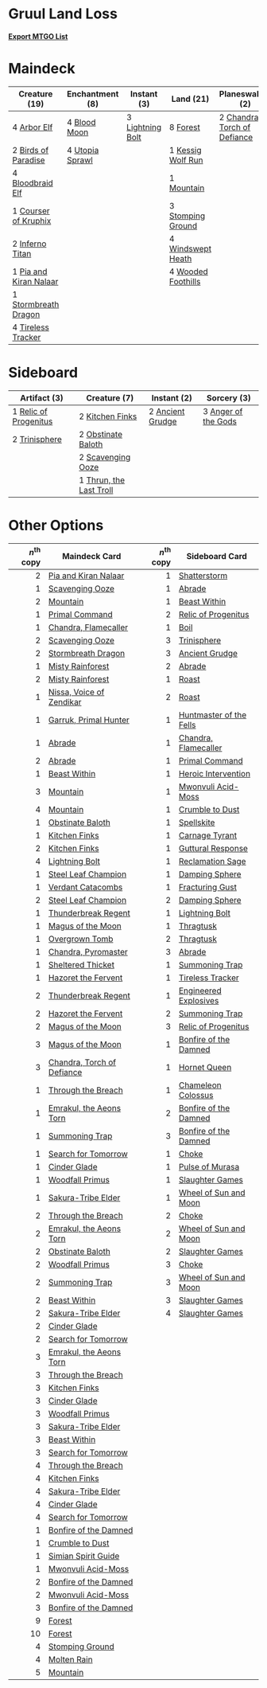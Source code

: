 # Gruul Land Loss

#### [Export MTGO List](../collection/Gruul%20Land%20Loss/Gruul%20Land%20Loss.txt)
# Maindeck

|                                          Creature (19)                                          |                                     Enchantment (8)                                      |                                        Instant (3)                                        |                                          Land (21)                                          |                                           Planeswalker (2)                                            |                                      Sorcery (7)                                       |
|-------------------------------------------------------------------------------------------------|------------------------------------------------------------------------------------------|-------------------------------------------------------------------------------------------|---------------------------------------------------------------------------------------------|-------------------------------------------------------------------------------------------------------|----------------------------------------------------------------------------------------|
|4 [Arbor Elf](http://gatherer.wizards.com/Pages/Card/Details.aspx?multiverseid=442149)           |4 [Blood Moon](http://gatherer.wizards.com/Pages/Card/Details.aspx?multiverseid=370419)   |3 [Lightning Bolt](http://gatherer.wizards.com/Pages/Card/Details.aspx?multiverseid=234704)|8 [Forest](http://gatherer.wizards.com/Pages/Card/Details.aspx?multiverseid=439605)          |2 [Chandra, Torch of Defiance](http://gatherer.wizards.com/Pages/Card/Details.aspx?multiverseid=417683)|3 [Molten Rain](http://gatherer.wizards.com/Pages/Card/Details.aspx?multiverseid=425928)|
|2 [Birds of Paradise](http://gatherer.wizards.com/Pages/Card/Details.aspx?multiverseid=416933)   |4 [Utopia Sprawl](http://gatherer.wizards.com/Pages/Card/Details.aspx?multiverseid=442181)|                                                                                           |1 [Kessig Wolf Run](http://gatherer.wizards.com/Pages/Card/Details.aspx?multiverseid=373323) |                                                                                                       |4 [Stone Rain](http://gatherer.wizards.com/Pages/Card/Details.aspx?multiverseid=10606)  |
|4 [Bloodbraid Elf](http://gatherer.wizards.com/Pages/Card/Details.aspx?multiverseid=423509)      |                                                                                          |                                                                                           |1 [Mountain](http://gatherer.wizards.com/Pages/Card/Details.aspx?multiverseid=439604)        |                                                                                                       |                                                                                        |
|1 [Courser of Kruphix](http://gatherer.wizards.com/Pages/Card/Details.aspx?multiverseid=442153)  |                                                                                          |                                                                                           |3 [Stomping Ground](http://gatherer.wizards.com/Pages/Card/Details.aspx?multiverseid=405110) |                                                                                                       |                                                                                        |
|2 [Inferno Titan](http://gatherer.wizards.com/Pages/Card/Details.aspx?multiverseid=446845)       |                                                                                          |                                                                                           |4 [Windswept Heath](http://gatherer.wizards.com/Pages/Card/Details.aspx?multiverseid=405115) |                                                                                                       |                                                                                        |
|1 [Pia and Kiran Nalaar](http://gatherer.wizards.com/Pages/Card/Details.aspx?multiverseid=442783)|                                                                                          |                                                                                           |4 [Wooded Foothills](http://gatherer.wizards.com/Pages/Card/Details.aspx?multiverseid=405116)|                                                                                                       |                                                                                        |
|1 [Stormbreath Dragon](http://gatherer.wizards.com/Pages/Card/Details.aspx?multiverseid=373679)  |                                                                                          |                                                                                           |                                                                                             |                                                                                                       |                                                                                        |
|4 [Tireless Tracker](http://gatherer.wizards.com/Pages/Card/Details.aspx?multiverseid=409997)    |                                                                                          |                                                                                           |                                                                                             |                                                                                                       |                                                                                        |


# Sideboard

|                                          Artifact (3)                                          |                                           Creature (7)                                           |                                        Instant (2)                                        |                                         Sorcery (3)                                          |
|------------------------------------------------------------------------------------------------|--------------------------------------------------------------------------------------------------|-------------------------------------------------------------------------------------------|----------------------------------------------------------------------------------------------|
|1 [Relic of Progenitus](http://gatherer.wizards.com/Pages/Card/Details.aspx?multiverseid=205326)|2 [Kitchen Finks](http://gatherer.wizards.com/Pages/Card/Details.aspx?multiverseid=370458)        |2 [Ancient Grudge](http://gatherer.wizards.com/Pages/Card/Details.aspx?multiverseid=425913)|3 [Anger of the Gods](http://gatherer.wizards.com/Pages/Card/Details.aspx?multiverseid=438682)|
|2 [Trinisphere](http://gatherer.wizards.com/Pages/Card/Details.aspx?multiverseid=425823)        |2 [Obstinate Baloth](http://gatherer.wizards.com/Pages/Card/Details.aspx?multiverseid=438745)     |                                                                                           |                                                                                              |
|                                                                                                |2 [Scavenging Ooze](http://gatherer.wizards.com/Pages/Card/Details.aspx?multiverseid=425959)      |                                                                                           |                                                                                              |
|                                                                                                |1 [Thrun, the Last Troll](http://gatherer.wizards.com/Pages/Card/Details.aspx?multiverseid=214050)|                                                                                           |                                                                                              |


# Other Options

|*n*<sup>th</sup> copy|                                            Maindeck Card                                            |*n*<sup>th</sup> copy|                                          Sideboard Card                                          |
|--------------------:|-----------------------------------------------------------------------------------------------------|--------------------:|--------------------------------------------------------------------------------------------------|
|                    2|[Pia and Kiran Nalaar](http://gatherer.wizards.com/Pages/Card/Details.aspx?multiverseid=442783)      |                    1|[Shatterstorm](http://gatherer.wizards.com/Pages/Card/Details.aspx?multiverseid=430683)           |
|                    1|[Scavenging Ooze](http://gatherer.wizards.com/Pages/Card/Details.aspx?multiverseid=425959)           |                    1|[Abrade](http://gatherer.wizards.com/Pages/Card/Details.aspx?multiverseid=430772)                 |
|                    2|[Mountain](http://gatherer.wizards.com/Pages/Card/Details.aspx?multiverseid=439604)                  |                    1|[Beast Within](http://gatherer.wizards.com/Pages/Card/Details.aspx?multiverseid=423482)           |
|                    1|[Primal Command](http://gatherer.wizards.com/Pages/Card/Details.aspx?multiverseid=425957)            |                    2|[Relic of Progenitus](http://gatherer.wizards.com/Pages/Card/Details.aspx?multiverseid=205326)    |
|                    1|[Chandra, Flamecaller](http://gatherer.wizards.com/Pages/Card/Details.aspx?multiverseid=407614)      |                    1|[Boil](http://gatherer.wizards.com/Pages/Card/Details.aspx?multiverseid=430682)                   |
|                    2|[Scavenging Ooze](http://gatherer.wizards.com/Pages/Card/Details.aspx?multiverseid=425959)           |                    3|[Trinisphere](http://gatherer.wizards.com/Pages/Card/Details.aspx?multiverseid=425823)            |
|                    2|[Stormbreath Dragon](http://gatherer.wizards.com/Pages/Card/Details.aspx?multiverseid=373679)        |                    3|[Ancient Grudge](http://gatherer.wizards.com/Pages/Card/Details.aspx?multiverseid=425913)         |
|                    1|[Misty Rainforest](http://gatherer.wizards.com/Pages/Card/Details.aspx?multiverseid=426065)          |                    2|[Abrade](http://gatherer.wizards.com/Pages/Card/Details.aspx?multiverseid=430772)                 |
|                    2|[Misty Rainforest](http://gatherer.wizards.com/Pages/Card/Details.aspx?multiverseid=426065)          |                    1|[Roast](http://gatherer.wizards.com/Pages/Card/Details.aspx?multiverseid=394667)                  |
|                    1|[Nissa, Voice of Zendikar](http://gatherer.wizards.com/Pages/Card/Details.aspx?multiverseid=417424)  |                    2|[Roast](http://gatherer.wizards.com/Pages/Card/Details.aspx?multiverseid=394667)                  |
|                    1|[Garruk, Primal Hunter](http://gatherer.wizards.com/Pages/Card/Details.aspx?multiverseid=253669)     |                    1|[Huntmaster of the Fells](http://gatherer.wizards.com/Pages/Card/Details.aspx?multiverseid=439333)|
|                    1|[Abrade](http://gatherer.wizards.com/Pages/Card/Details.aspx?multiverseid=430772)                    |                    1|[Chandra, Flamecaller](http://gatherer.wizards.com/Pages/Card/Details.aspx?multiverseid=407614)   |
|                    2|[Abrade](http://gatherer.wizards.com/Pages/Card/Details.aspx?multiverseid=430772)                    |                    1|[Primal Command](http://gatherer.wizards.com/Pages/Card/Details.aspx?multiverseid=425957)         |
|                    1|[Beast Within](http://gatherer.wizards.com/Pages/Card/Details.aspx?multiverseid=423482)              |                    1|[Heroic Intervention](http://gatherer.wizards.com/Pages/Card/Details.aspx?multiverseid=423776)    |
|                    3|[Mountain](http://gatherer.wizards.com/Pages/Card/Details.aspx?multiverseid=439604)                  |                    1|[Mwonvuli Acid-Moss](http://gatherer.wizards.com/Pages/Card/Details.aspx?multiverseid=118888)     |
|                    4|[Mountain](http://gatherer.wizards.com/Pages/Card/Details.aspx?multiverseid=439604)                  |                    1|[Crumble to Dust](http://gatherer.wizards.com/Pages/Card/Details.aspx?multiverseid=401850)        |
|                    1|[Obstinate Baloth](http://gatherer.wizards.com/Pages/Card/Details.aspx?multiverseid=438745)          |                    1|[Spellskite](http://gatherer.wizards.com/Pages/Card/Details.aspx?multiverseid=397743)             |
|                    1|[Kitchen Finks](http://gatherer.wizards.com/Pages/Card/Details.aspx?multiverseid=370458)             |                    1|[Carnage Tyrant](http://gatherer.wizards.com/Pages/Card/Details.aspx?multiverseid=435334)         |
|                    2|[Kitchen Finks](http://gatherer.wizards.com/Pages/Card/Details.aspx?multiverseid=370458)             |                    1|[Guttural Response](http://gatherer.wizards.com/Pages/Card/Details.aspx?multiverseid=426628)      |
|                    4|[Lightning Bolt](http://gatherer.wizards.com/Pages/Card/Details.aspx?multiverseid=234704)            |                    1|[Reclamation Sage](http://gatherer.wizards.com/Pages/Card/Details.aspx?multiverseid=430359)       |
|                    1|[Steel Leaf Champion](http://gatherer.wizards.com/Pages/Card/Details.aspx?multiverseid=443070)       |                    1|[Damping Sphere](http://gatherer.wizards.com/Pages/Card/Details.aspx?multiverseid=443101)         |
|                    1|[Verdant Catacombs](http://gatherer.wizards.com/Pages/Card/Details.aspx?multiverseid=426074)         |                    1|[Fracturing Gust](http://gatherer.wizards.com/Pages/Card/Details.aspx?multiverseid=386290)        |
|                    2|[Steel Leaf Champion](http://gatherer.wizards.com/Pages/Card/Details.aspx?multiverseid=443070)       |                    2|[Damping Sphere](http://gatherer.wizards.com/Pages/Card/Details.aspx?multiverseid=443101)         |
|                    1|[Thunderbreak Regent](http://gatherer.wizards.com/Pages/Card/Details.aspx?multiverseid=394730)       |                    1|[Lightning Bolt](http://gatherer.wizards.com/Pages/Card/Details.aspx?multiverseid=234704)         |
|                    1|[Magus of the Moon](http://gatherer.wizards.com/Pages/Card/Details.aspx?multiverseid=438704)         |                    1|[Thragtusk](http://gatherer.wizards.com/Pages/Card/Details.aspx?multiverseid=425968)              |
|                    1|[Overgrown Tomb](http://gatherer.wizards.com/Pages/Card/Details.aspx?multiverseid=405103)            |                    2|[Thragtusk](http://gatherer.wizards.com/Pages/Card/Details.aspx?multiverseid=425968)              |
|                    1|[Chandra, Pyromaster](http://gatherer.wizards.com/Pages/Card/Details.aspx?multiverseid=430581)       |                    3|[Abrade](http://gatherer.wizards.com/Pages/Card/Details.aspx?multiverseid=430772)                 |
|                    1|[Sheltered Thicket](http://gatherer.wizards.com/Pages/Card/Details.aspx?multiverseid=426950)         |                    1|[Summoning Trap](http://gatherer.wizards.com/Pages/Card/Details.aspx?multiverseid=425964)         |
|                    1|[Hazoret the Fervent](http://gatherer.wizards.com/Pages/Card/Details.aspx?multiverseid=429886)       |                    1|[Tireless Tracker](http://gatherer.wizards.com/Pages/Card/Details.aspx?multiverseid=409997)       |
|                    2|[Thunderbreak Regent](http://gatherer.wizards.com/Pages/Card/Details.aspx?multiverseid=394730)       |                    1|[Engineered Explosives](http://gatherer.wizards.com/Pages/Card/Details.aspx?multiverseid=370549)  |
|                    2|[Hazoret the Fervent](http://gatherer.wizards.com/Pages/Card/Details.aspx?multiverseid=429886)       |                    2|[Summoning Trap](http://gatherer.wizards.com/Pages/Card/Details.aspx?multiverseid=425964)         |
|                    2|[Magus of the Moon](http://gatherer.wizards.com/Pages/Card/Details.aspx?multiverseid=438704)         |                    3|[Relic of Progenitus](http://gatherer.wizards.com/Pages/Card/Details.aspx?multiverseid=205326)    |
|                    3|[Magus of the Moon](http://gatherer.wizards.com/Pages/Card/Details.aspx?multiverseid=438704)         |                    1|[Bonfire of the Damned](http://gatherer.wizards.com/Pages/Card/Details.aspx?multiverseid=425916)  |
|                    3|[Chandra, Torch of Defiance](http://gatherer.wizards.com/Pages/Card/Details.aspx?multiverseid=417683)|                    1|[Hornet Queen](http://gatherer.wizards.com/Pages/Card/Details.aspx?multiverseid=238141)           |
|                    1|[Through the Breach](http://gatherer.wizards.com/Pages/Card/Details.aspx?multiverseid=430684)        |                    1|[Chameleon Colossus](http://gatherer.wizards.com/Pages/Card/Details.aspx?multiverseid=373321)     |
|                    1|[Emrakul, the Aeons Torn](http://gatherer.wizards.com/Pages/Card/Details.aspx?multiverseid=397905)   |                    2|[Bonfire of the Damned](http://gatherer.wizards.com/Pages/Card/Details.aspx?multiverseid=425916)  |
|                    1|[Summoning Trap](http://gatherer.wizards.com/Pages/Card/Details.aspx?multiverseid=425964)            |                    3|[Bonfire of the Damned](http://gatherer.wizards.com/Pages/Card/Details.aspx?multiverseid=425916)  |
|                    1|[Search for Tomorrow](http://gatherer.wizards.com/Pages/Card/Details.aspx?multiverseid=205408)       |                    1|[Choke](http://gatherer.wizards.com/Pages/Card/Details.aspx?multiverseid=430685)                  |
|                    1|[Cinder Glade](http://gatherer.wizards.com/Pages/Card/Details.aspx?multiverseid=405097)              |                    1|[Pulse of Murasa](http://gatherer.wizards.com/Pages/Card/Details.aspx?multiverseid=407651)        |
|                    1|[Woodfall Primus](http://gatherer.wizards.com/Pages/Card/Details.aspx?multiverseid=370406)           |                    1|[Slaughter Games](http://gatherer.wizards.com/Pages/Card/Details.aspx?multiverseid=290532)        |
|                    1|[Sakura-Tribe Elder](http://gatherer.wizards.com/Pages/Card/Details.aspx?multiverseid=382351)        |                    1|[Wheel of Sun and Moon](http://gatherer.wizards.com/Pages/Card/Details.aspx?multiverseid=146740)  |
|                    2|[Through the Breach](http://gatherer.wizards.com/Pages/Card/Details.aspx?multiverseid=430684)        |                    2|[Choke](http://gatherer.wizards.com/Pages/Card/Details.aspx?multiverseid=430685)                  |
|                    2|[Emrakul, the Aeons Torn](http://gatherer.wizards.com/Pages/Card/Details.aspx?multiverseid=397905)   |                    2|[Wheel of Sun and Moon](http://gatherer.wizards.com/Pages/Card/Details.aspx?multiverseid=146740)  |
|                    2|[Obstinate Baloth](http://gatherer.wizards.com/Pages/Card/Details.aspx?multiverseid=438745)          |                    2|[Slaughter Games](http://gatherer.wizards.com/Pages/Card/Details.aspx?multiverseid=290532)        |
|                    2|[Woodfall Primus](http://gatherer.wizards.com/Pages/Card/Details.aspx?multiverseid=370406)           |                    3|[Choke](http://gatherer.wizards.com/Pages/Card/Details.aspx?multiverseid=430685)                  |
|                    2|[Summoning Trap](http://gatherer.wizards.com/Pages/Card/Details.aspx?multiverseid=425964)            |                    3|[Wheel of Sun and Moon](http://gatherer.wizards.com/Pages/Card/Details.aspx?multiverseid=146740)  |
|                    2|[Beast Within](http://gatherer.wizards.com/Pages/Card/Details.aspx?multiverseid=423482)              |                    3|[Slaughter Games](http://gatherer.wizards.com/Pages/Card/Details.aspx?multiverseid=290532)        |
|                    2|[Sakura-Tribe Elder](http://gatherer.wizards.com/Pages/Card/Details.aspx?multiverseid=382351)        |                    4|[Slaughter Games](http://gatherer.wizards.com/Pages/Card/Details.aspx?multiverseid=290532)        |
|                    2|[Cinder Glade](http://gatherer.wizards.com/Pages/Card/Details.aspx?multiverseid=405097)              |                     |                                                                                                  |
|                    2|[Search for Tomorrow](http://gatherer.wizards.com/Pages/Card/Details.aspx?multiverseid=205408)       |                     |                                                                                                  |
|                    3|[Emrakul, the Aeons Torn](http://gatherer.wizards.com/Pages/Card/Details.aspx?multiverseid=397905)   |                     |                                                                                                  |
|                    3|[Through the Breach](http://gatherer.wizards.com/Pages/Card/Details.aspx?multiverseid=430684)        |                     |                                                                                                  |
|                    3|[Kitchen Finks](http://gatherer.wizards.com/Pages/Card/Details.aspx?multiverseid=370458)             |                     |                                                                                                  |
|                    3|[Cinder Glade](http://gatherer.wizards.com/Pages/Card/Details.aspx?multiverseid=405097)              |                     |                                                                                                  |
|                    3|[Woodfall Primus](http://gatherer.wizards.com/Pages/Card/Details.aspx?multiverseid=370406)           |                     |                                                                                                  |
|                    3|[Sakura-Tribe Elder](http://gatherer.wizards.com/Pages/Card/Details.aspx?multiverseid=382351)        |                     |                                                                                                  |
|                    3|[Beast Within](http://gatherer.wizards.com/Pages/Card/Details.aspx?multiverseid=423482)              |                     |                                                                                                  |
|                    3|[Search for Tomorrow](http://gatherer.wizards.com/Pages/Card/Details.aspx?multiverseid=205408)       |                     |                                                                                                  |
|                    4|[Through the Breach](http://gatherer.wizards.com/Pages/Card/Details.aspx?multiverseid=430684)        |                     |                                                                                                  |
|                    4|[Kitchen Finks](http://gatherer.wizards.com/Pages/Card/Details.aspx?multiverseid=370458)             |                     |                                                                                                  |
|                    4|[Sakura-Tribe Elder](http://gatherer.wizards.com/Pages/Card/Details.aspx?multiverseid=382351)        |                     |                                                                                                  |
|                    4|[Cinder Glade](http://gatherer.wizards.com/Pages/Card/Details.aspx?multiverseid=405097)              |                     |                                                                                                  |
|                    4|[Search for Tomorrow](http://gatherer.wizards.com/Pages/Card/Details.aspx?multiverseid=205408)       |                     |                                                                                                  |
|                    1|[Bonfire of the Damned](http://gatherer.wizards.com/Pages/Card/Details.aspx?multiverseid=425916)     |                     |                                                                                                  |
|                    1|[Crumble to Dust](http://gatherer.wizards.com/Pages/Card/Details.aspx?multiverseid=401850)           |                     |                                                                                                  |
|                    1|[Simian Spirit Guide](http://gatherer.wizards.com/Pages/Card/Details.aspx?multiverseid=442137)       |                     |                                                                                                  |
|                    1|[Mwonvuli Acid-Moss](http://gatherer.wizards.com/Pages/Card/Details.aspx?multiverseid=118888)        |                     |                                                                                                  |
|                    2|[Bonfire of the Damned](http://gatherer.wizards.com/Pages/Card/Details.aspx?multiverseid=425916)     |                     |                                                                                                  |
|                    2|[Mwonvuli Acid-Moss](http://gatherer.wizards.com/Pages/Card/Details.aspx?multiverseid=118888)        |                     |                                                                                                  |
|                    3|[Bonfire of the Damned](http://gatherer.wizards.com/Pages/Card/Details.aspx?multiverseid=425916)     |                     |                                                                                                  |
|                    9|[Forest](http://gatherer.wizards.com/Pages/Card/Details.aspx?multiverseid=439605)                    |                     |                                                                                                  |
|                   10|[Forest](http://gatherer.wizards.com/Pages/Card/Details.aspx?multiverseid=439605)                    |                     |                                                                                                  |
|                    4|[Stomping Ground](http://gatherer.wizards.com/Pages/Card/Details.aspx?multiverseid=405110)           |                     |                                                                                                  |
|                    4|[Molten Rain](http://gatherer.wizards.com/Pages/Card/Details.aspx?multiverseid=425928)               |                     |                                                                                                  |
|                    5|[Mountain](http://gatherer.wizards.com/Pages/Card/Details.aspx?multiverseid=439604)                  |                     |                                                                                                  |

